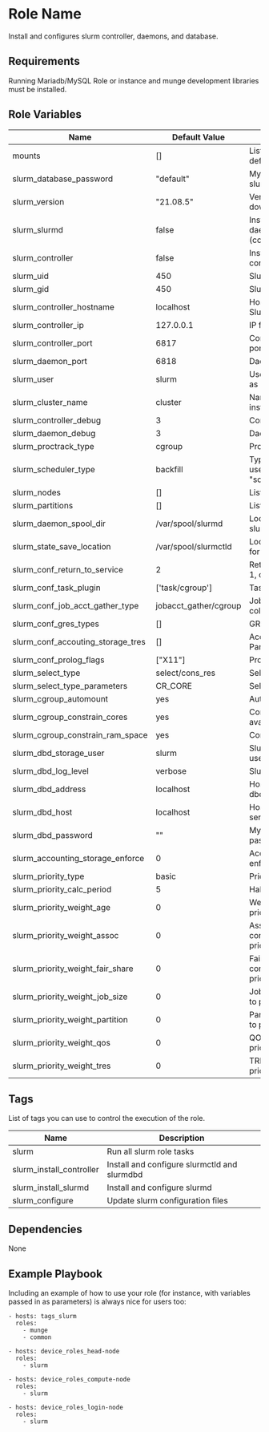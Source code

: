 Role Name
=========

Install and configures slurm controller, daemons, and database.

Requirements
------------

Running Mariadb/MySQL Role or instance and munge development libraries must be installed.

Role Variables
--------------

| Name                              | Default Value         | Description                                 |
| ----                              | -----                 | -----------                                 |
| mounts                            | []                    | List of dictionaries defining the mount     |
| slurm_database_password           | "default"             | Mysql password for slurm database user      |
| slurm_version                     | "21.08.5"             | Versino of slurm to download and install    |
| slurm_slurmd                      | false                 | Install as a slurm daemon (compute/login)   |
| slurm_controller                  | false                 | Install as a slurm controller               |
| slurm_uid                         | 450                   | Slurm User ID                               |
| slurm_gid                         | 450                   | Slurm group ID                              |
| slurm_controller_hostname         | localhost             | Hostname for SlurmctldHost                  |
| slurm_controller_ip               | 127.0.0.1             | IP for SlurmctldHost                        |
| slurm_controller_port             | 6817                  | Controller listening port                   |
| slurm_daemon_port                 | 6818                  | Daemon listening port                       |
| slurm_user                        | slurm                 | User to run slurmctld as                    |
| slurm_cluster_name                | cluster               | Name for this cluster install               |
| slurm_controller_debug            | 3                     | Controller debug level                      |
| slurm_daemon_debug                | 3                     | Daemon debug level                          |
| slurm_proctrack_type              | cgroup                | ProctrackType                               |
| slurm_scheduler_type              | backfill              | Type of scheduler to uses (without "sched") |
| slurm_nodes                       | []                    | List of nodes                               |
| slurm_partitions                  | []                    | List of partitions                          |
| slurm_daemon_spool_dir            | /var/spool/slurmd     | Location on node for slurm daemon states    |
| slurm_state_save_location         | /var/spool/slurmctld  | Location on controller for state data       |
| slurm_conf_return_to_service      | 2                     | Return to service: 0, 1, or 2               |
| slurm_conf_task_plugin            | ['task/cgroup']       | Task plugins to use                         |
| slurm_conf_job_acct_gather_type   | jobacct_gather/cgroup | Job accouting collection type               |
| slurm_conf_gres_types             | []                    | GRES Types used                             |
| slurm_conf_accouting_storage_tres | []                    | AccoutingStorageTres Parameter              |
| slurm_conf_prolog_flags           | ["X11"]               | PrologFlags                                 |
| slurm_select_type                 | select/cons_res       | Select type                                 |
| slurm_select_type_parameters      | CR_CORE               | Select type parameter                       |
| slurm_cgroup_automount            | yes                   | Automount cgroups                           |
| slurm_cgroup_constrain_cores      | yes                   | Constrain cores available                   |
| slurm_cgroup_constrain_ram_space  | yes                   | Constrain ram space                         |
| slurm_dbd_storage_user            | slurm                 | Slurmdbd service user                       |
| slurm_dbd_log_level               | verbose               | Slurmdbd log level                          |
| slurm_dbd_address                 | localhost             | Host ip address for dbd                     |
| slurm_dbd_host                    | localhost             | Hostname of dbd service                     |
| slurm_dbd_password                | ""                    | MySQL/Mariadb password                      |
| slurm_accounting_storage_enforce  | 0                     | Accounting enforcement                      |
| slurm_priority_type               | basic                 | Priority Plugin to use                      |
| slurm_priority_calc_period        | 5                     | Half lie decay time                         |
| slurm_priority_weight_age         | 0                     | Weight contribution to priority             |
| slurm_priority_weight_assoc       | 0                     | Association contribution to priority        |
| slurm_priority_weight_fair_share  | 0                     | Fair share contribution to priority         |
| slurm_priority_weight_job_size    | 0                     | Job sizec ontribution to priority           |
| slurm_priority_weight_partition   | 0                     | Partition contribution to priority          |
| slurm_priority_weight_qos         | 0                     | QOS contribution to priority                |
| slurm_priority_weight_tres        | 0                     | TRES contribution to priority               |

Tags
----

List of tags you can use to control the execution of the role.

| Name                     | Description                                  |
| ----                     | -----------                                  |
| slurm                    | Run all slurm role tasks                     |
| slurm_install_controller | Install and configure slurmctld and slurmdbd |
| slurm_install_slurmd     | Install and configure slurmd                 |
| slurm_configure          | Update slurm configuration files             |


Dependencies
------------

None

Example Playbook
----------------

Including an example of how to use your role (for instance, with variables passed in as parameters) is always nice for users too:

    - hosts: tags_slurm
      roles:
        - munge
        - common

    - hosts: device_roles_head-node
      roles:
        - slurm

    - hosts: device_roles_compute-node
      roles:
        - slurm

    - hosts: device_roles_login-node
      roles:
        - slurm
